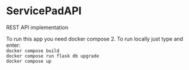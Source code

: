 # ServicePadAPI
REST API implementation  

To run this app you need docker compose 2.
To run locally just type and enter:  
`docker compose build`  
`docker compose run flask db upgrade`  
`docker compose up`  
